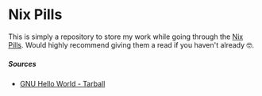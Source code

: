# Nix Pills

This is simply a repository to store my work while going through the [Nix Pills](https://nixos.org/guides/nix-pills/). Would highly recommend giving them a read if you haven't already 🤓.

##### Sources

- [GNU Hello World - Tarball](https://ftp.gnu.org/gnu/hello)
